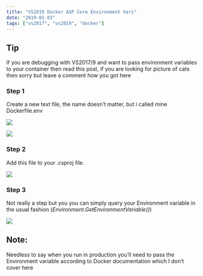 ```yaml
---
title: "VS2019 Docker ASP Core Environment Vars"
date: "2019-01-03"
tags: ["vs2017", "vs2019", "docker"]
---
```


## Tip

If you are debugging with VS2017/9 and want to pass environment variables to your container then read this post, if you are looking for picture of cats then sorry but leave a comment how you got here

### Step 1

Create a new text file, the name doesn’t matter, but i called mine Dockerfile.env

![](/images//images/image_thumb_441.png)

![](/images//images/image_thumb_442.png)

### Step 2

Add this file to your .csproj file.

![](/images//images/image_thumb_443.png)

### Step 3

Not really a step but you you can simply query your Environment variable in the usual fashion (_Environment.GetEnvironmentVariable()_)

![](/images//images/image_thumb_444.png)

## Note:

Needless to say when you run in production you’ll need to pass the Environment variable according to Docker documentation which I don’t cover here
